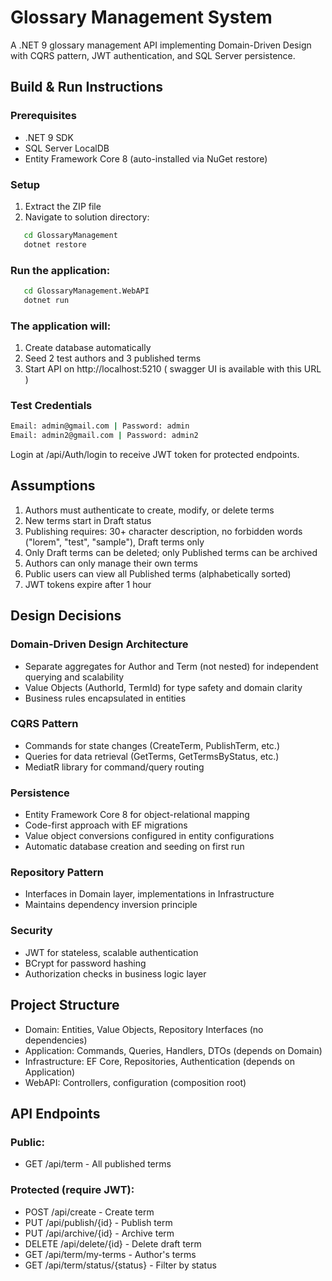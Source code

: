 # Glossary Management System

A .NET 9 glossary management API implementing Domain-Driven Design with CQRS pattern, JWT authentication, and SQL Server persistence.

## Build & Run Instructions

### Prerequisites
- .NET 9 SDK
- SQL Server LocalDB
- Entity Framework Core 8 (auto-installed via NuGet restore)

### Setup
1. Extract the ZIP file
2. Navigate to solution directory:
```bash
   cd GlossaryManagement
   dotnet restore
```
### Run the application:
```bash
   cd GlossaryManagement.WebAPI
   dotnet run
```   
### The application will:

1. Create database automatically
2. Seed 2 test authors and 3 published terms
3. Start API on http://localhost:5210 ( swagger UI is available with this URL ) 

### Test Credentials
```bash
Email: admin@gmail.com | Password: admin
Email: admin2@gmail.com | Password: admin2
```
Login at /api/Auth/login to receive JWT token for protected endpoints.

## Assumptions

1. Authors must authenticate to create, modify, or delete terms
2. New terms start in Draft status
3. Publishing requires: 30+ character description, no forbidden words ("lorem", "test", "sample"), Draft terms only
4. Only Draft terms can be deleted; only Published terms can be archived
5. Authors can only manage their own terms
6. Public users can view all Published terms (alphabetically sorted)
7. JWT tokens expire after 1 hour

## Design Decisions

### Domain-Driven Design Architecture

- Separate aggregates for Author and Term (not nested) for independent querying and scalability
- Value Objects (AuthorId, TermId) for type safety and domain clarity
- Business rules encapsulated in entities

### CQRS Pattern

- Commands for state changes (CreateTerm, PublishTerm, etc.)
- Queries for data retrieval (GetTerms, GetTermsByStatus, etc.)
- MediatR library for command/query routing

### Persistence

- Entity Framework Core 8 for object-relational mapping
- Code-first approach with EF migrations
- Value object conversions configured in entity configurations
- Automatic database creation and seeding on first run

### Repository Pattern

- Interfaces in Domain layer, implementations in Infrastructure
- Maintains dependency inversion principle

### Security

- JWT for stateless, scalable authentication
- BCrypt for password hashing
- Authorization checks in business logic layer

## Project Structure

- Domain: Entities, Value Objects, Repository Interfaces (no dependencies)
- Application: Commands, Queries, Handlers, DTOs (depends on Domain)
- Infrastructure: EF Core, Repositories, Authentication (depends on Application)
- WebAPI: Controllers, configuration (composition root)

## API Endpoints

### Public: 
- GET /api/term - All published terms

### Protected (require JWT):
- POST /api/create - Create term
- PUT /api/publish/{id} - Publish term
- PUT /api/archive/{id} - Archive term
- DELETE /api/delete/{id} - Delete draft term
- GET /api/term/my-terms - Author's terms
- GET /api/term/status/{status} - Filter by status

